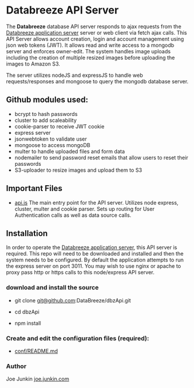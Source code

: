 # Databreeze API Server

The **Databreeze** database API server responds to ajax requests from the [Databreeze application server](https://github.com/DataBreeze/dbz) server or web client via fetch ajax calls. This API Server allows account creation, login and account management using json web tokens (JWT). It allows read and write access to a mongodb server and enforces owner-edit. The system handles image uploads including the creation of multiple resized images before uploading the images to Amazon S3.

The server utilizes nodeJS and expressJS to handle web requests/responses and mongoose to query the mongodb database server.

## Github modules used:
* bcrypt to hash passwords
* cluster to add scaleability
* cookie-parser to receive JWT cookie
* express server
* jsonwebtoken to validate user
* mongoose to access mongoDB
* multer to handle uploaded files and form data
* nodemailer to send password reset emails that allow users to reset their passwords
* S3-uploader to resize images and upload them to S3

## Important Files

- [api.js](https://github.com/DataBreeze/dbzApi/blob/master/api.js) The main entry point for the API server. Utilizes node express, cluster, multer and cookie parser. Sets up routing for User Authentication calls as well as data source calls. 

## Installation

In order to operate the [Databreeze application server](https://github.com/DataBreeze/dbz), this API server is required. This repo will need to be downloaded and installed and then the system needs to be configured. By default the application attempts to run the express server on port 3011. You may wish to use nginx or apache to proxy pass http or https calls to this node/express API server.

### download and install the source

- git clone git@github.com:DataBreeze/dbzApi.git

- cd dbzApi

- npm install


### Create and edit the configuration files (required):

- [conf/README.md](https://github.com/DataBreeze/dbzApi/blob/master/conf/README.md)

### Author

Joe Junkin [joe.junkin.com](http://joe.junkin.com)